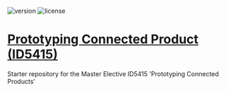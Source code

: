 ![version](https://img.shields.io/badge/version-0.0.1-blue.svg)
![license](https://img.shields.io/badge/license-MIT-blue.svg)

# [Prototyping Connected Product (ID5415)](https://id5415.datacentricdesign.org/)

Starter repository for the Master Elective ID5415 'Prototyping Connected Products'

